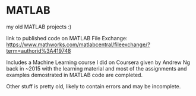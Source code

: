 # MATLAB

my old MATLAB projects :)

link to published code on MATLAB File Exchange:
https://www.mathworks.com/matlabcentral/fileexchange/?term=authorid%3A419748


Includes a Machine Learning course I did on Coursera given by Andrew Ng back in ~2015 with the learning material and most of the assignments and examples demostrated in MATLAB code are completed.


Other stuff is pretty old, likely to contain errors and may be incomplete.


